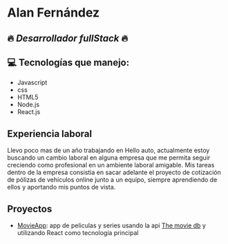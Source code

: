  
 # **Alan Fernández**
 ## :fire: *Desarrollador fullStack* :fire:
 
 ## :computer: Tecnologías que manejo:
 - Javascript
 - css
 - HTML5
 - Node.js
 - React.js
 
 ## Experiencia laboral
 Llevo poco mas de un año trabajando en Hello auto, actualmente estoy buscando un cambio laboral en alguna empresa que me permita seguir creciendo como profesional en un ambiente laboral amigable.
Mis tareas dentro de la empresa consistia en sacar adelante el proyecto de cotización de pólizas de vehículos online junto a un equipo, siempre aprendiendo de ellos y aportando mis puntos de vista.
## Proyectos
- [MovieApp](https://movies-series-app-psi.vercel.app/): app de peliculas y series usando la api [The movie db](https://developers.themoviedb.org/3/getting-started/introduction) y utilizando React como tecnología principal
 

<!---
fernandezAlan/fernandezAlan is a ✨ special ✨ repository because its `README.md` (this file) appears on your GitHub profile.
You can click the Preview link to take a look at your changes.
--->
